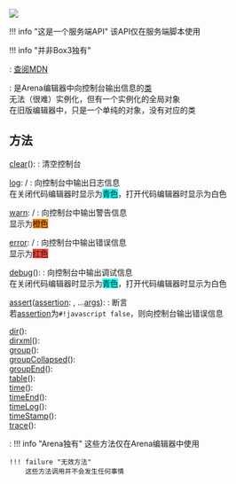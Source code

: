 <a href="https://github.com/qndm"><img src="https://img.shields.io/badge/%E8%B4%A1%E7%8C%AE%E8%80%85-qndm-blue"></img></a>

!!! info "这是一个服务端API"
    该API仅在服务端脚本使用

!!! info "[](console)并非Box3独有"

:   [查阅MDN](https://developer.mozilla.org/zh-CN/docs/Web/API/console)

:   [](GameConsole)是Arena编辑器中向控制台输出信息的[类](class)  
    [](GameConsole)无法（很难）实例化，但有一个实例化的全局对象[](console)  
    在旧版编辑器中，[](console)只是一个单纯的对象，没有对应的类

## 方法
[clear](method)(): [](void)
:   清空控制台

[log](method): [](Box3LoggerMethod) / [](GameLoggerMethod)
:   向控制台中输出日志信息  
    在关闭代码编辑器时显示为<span class="coloredWord" style="background-color: #00fff2">青色</span>，打开代码编辑器时显示为<span class="coloredWord" style="background-color: #ffffff">白色</span>

[warn](method): [](Box3LoggerMethod) / [](GameLoggerMethod)
:   向控制台中输出警告信息  
    显示为<span class="coloredWord" style="background-color: #fc8308">橙色</span>

[error](method): [](Box3LoggerMethod) / [](GameLoggerMethod)
:   向控制台中输出错误信息  
    显示为<span class="coloredWord" style="background-color: #f44336">红色</span>

[debug](method)(): [](void)
:   向控制台中输出调试信息  
    在关闭代码编辑器时显示为<span class="coloredWord" style="background-color: #00fff2">青色</span>，打开代码编辑器时显示为<span class="coloredWord" style="background-color: #ffffff">白色</span>

[assert](method)([assertion](arg): [](boolean), ...[args](arg)): [](void)
:   断言  
    若[assertion](arg)为`#!javascript false`，则向控制台输出错误信息

[dir](method)(): [](void)  
[dirxml](method)(): [](void)  
[group](method)(): [](void)  
[groupCollapsed](method)(): [](void)  
[groupEnd](method)(): [](void)  
[table](method)(): [](void)  
[time](method)(): [](void)  
[timeEnd](method)(): [](void)  
[timeLog](method)(): [](void)  
[timeStamp](method)(): [](void)  
[trace](method)(): [](void)

:   !!! info "Arena独有"
        这些方法仅在Arena编辑器中使用

    !!! failure "无效方法"
        这些方法调用并不会发生任何事情


